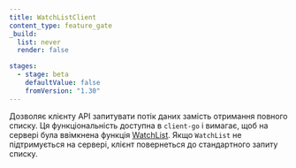 ```yaml
---
title: WatchListClient
content_type: feature_gate
_build:
  list: never
  render: false

stages:
  - stage: beta
    defaultValue: false
    fromVersion: "1.30"
---
```


Дозволяє клієнту API запитувати потік даних замість отримання повного списку. Ця функціональність доступна в `client-go` і вимагає, щоб на сервері була ввімкнена функція [WatchList](/docs/reference/command-line-tools-reference/feature-gates/). Якщо `WatchList` не підтримується на сервері, клієнт повернеться до стандартного запиту списку.
